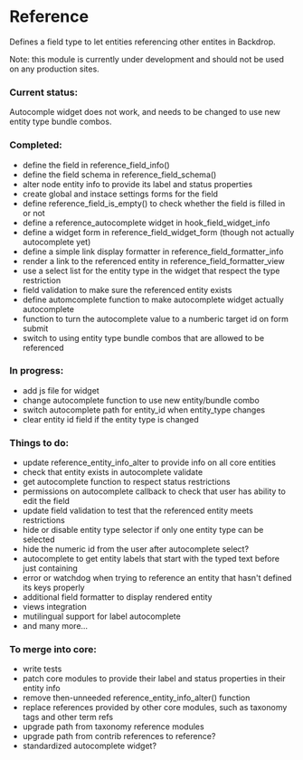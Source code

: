 # Reference
Defines a field type to let entities referencing other entites in Backdrop.

Note: this module is currently under development and should not be used on any production sites.

### Current status:

Autocomple widget does not work, and needs to be changed to use new entity type bundle combos.

### Completed:

* define the field in reference_field_info()
* define the field schema in reference_field_schema()
* alter node entity info to provide its label and status properties
* create global and instace settings forms for the field
* define reference_field_is_empty() to check whether the field is filled in or not
* define a reference_autocomplete widget in hook_field_widget_info
* define a widget form in reference_field_widget_form (though not actually autocomplete yet)
* define a simple link display formatter in reference_field_formatter_info
* render a link to the referenced entity in reference_field_formatter_view
* use a select list for the entity type in the widget that respect the type restriction
* field validation to make sure the referenced entity exists
* define automcomplete function to make autocomplete widget actually autocomplete
* function to turn the autocomplete value to a numberic target id on form submit
* switch to using entity type bundle combos that are allowed to be referenced

### In progress:

* add js file for widget
* change autocomplete function to use new entity/bundle combo
* switch autocomplete path for entity_id when entity_type changes
* clear entity id field if the entity type is changed

### Things to do:

* update reference_entity_info_alter to provide info on all core entities
* check that entity exists in autocomplete validate
* get autocomplete function to respect status restrictions
* permissions on autocomplete callback to check that user has ability to edit the field
* update field validation to test that the referenced entity meets restrictions
* hide or disable entity type selector if only one entity type can be selected
* hide the numeric id from the user after autocomplete select?
* autocomplete to get entity labels that start with the typed text before just containing
* error or watchdog when trying to reference an entity that hasn't defined its keys properly
* additional field formatter to display rendered entity
* views integration
* mutilingual support for label autocomplete
* and many more...

### To merge into core:

* write tests
* patch core modules to provide their label and status properties in their entity info
* remove then-unneeded reference_entity_info_alter() function
* replace references provided by other core modules, such as taxonomy tags and other term refs
* upgrade path from taxonomy reference modules
* upgrade path from contrib references to reference?
* standardized autocomplete widget?
